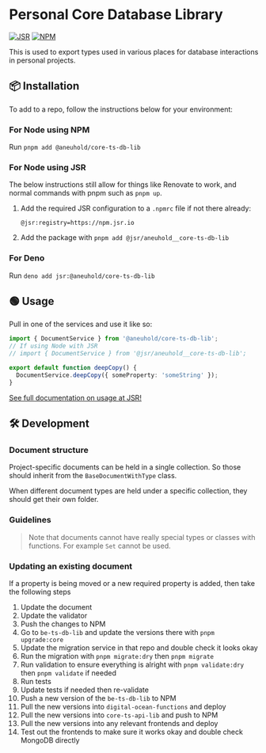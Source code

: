 # Personal Core Database Library

[![JSR](https://jsr.io/badges/@aneuhold/core-ts-db-lib)](https://jsr.io/@aneuhold/core-ts-db-lib)
[![NPM](https://img.shields.io/npm/v/%40aneuhold%2Fcore-ts-db-lib)](https://www.npmjs.com/package/@aneuhold/core-ts-db-lib)

This is used to export types used in various places for database interactions in personal projects.

## 📦 Installation

To add to a repo, follow the instructions below for your environment:

### For Node using NPM

Run `pnpm add @aneuhold/core-ts-db-lib`

### For Node using JSR

The below instructions still allow for things like Renovate to work, and normal commands with pnpm such as `pnpm up`.

1. Add the required JSR configuration to a `.npmrc` file if not there already:
   ```
   @jsr:registry=https://npm.jsr.io
   ```
1. Add the package with `pnpm add @jsr/aneuhold__core-ts-db-lib`

### For Deno

Run `deno add jsr:@aneuhold/core-ts-db-lib`

## 🟢 Usage

Pull in one of the services and use it like so:

```ts
import { DocumentService } from '@aneuhold/core-ts-db-lib';
// If using Node with JSR
// import { DocumentService } from '@jsr/aneuhold__core-ts-db-lib';

export default function deepCopy() {
  DocumentService.deepCopy({ someProperty: 'someString' });
}
```

[See full documentation on usage at JSR!](https://jsr.io/@aneuhold/core-ts-db-lib/doc)

## 🛠️ Development

### Document structure

Project-specific documents can be held in a single collection. So those should inherit from the `BaseDocumentWithType` class.

When different document types are held under a specific collection, they should get their own folder.

### Guidelines

> Note that documents cannot have really special types or classes with functions. For example `Set` cannot be used.

### Updating an existing document

If a property is being moved or a new required property is added, then take the
following steps

1. Update the document
1. Update the validator
1. Push the changes to NPM
1. Go to `be-ts-db-lib` and update the versions there with `pnpm upgrade:core`
1. Update the migration service in that repo and double check it looks okay
1. Run the migration with `pnpm migrate:dry` then `pnpm migrate`
1. Run validation to ensure everything is alright with `pnpm validate:dry` then `pnpm validate` if needed
1. Run tests
1. Update tests if needed then re-validate
1. Push a new version of the `be-ts-db-lib` to NPM
1. Pull the new versions into `digital-ocean-functions` and deploy
1. Pull the new versions into `core-ts-api-lib` and push to NPM
1. Pull the new versions into any relevant frontends and deploy
1. Test out the frontends to make sure it works okay and double check MongoDB directly
